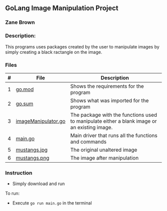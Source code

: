 ## GoLang Image Manipulation Project
### Zane Brown
### Description:

This programs uses packages created by the user to manipulate images 
by simply creating a black ractangle on the image.

### Files

|   #   | File           | Description                                                                                                     |
| :---: | -------------- | --------------------------------------------------------------------------------------------------------------- |
|   1   | [go.mod](https://github.com/ZZaner67/CMPS-4143/blob/main/Assignments/P02/go.mod)         | Shows the requirements for the program                                                                          |
|   2   | [go.sum](https://github.com/ZZaner67/CMPS-4143/blob/main/Assignments/P02/go.sum)         | Shows what was imported for the program                                                                         |
|   3   | [imageManipulator.go](https://github.com/ZZaner67/CMPS-4143/blob/main/Assignments/P02/imagemod/imageManipulator/imageManipulator.go)        | The package with the functions used to manipulate either a blank image or an existing image.  |
|   4   | [main.go](https://github.com/ZZaner67/CMPS-4143/blob/main/Assignments/P02/main.go)        | Main driver that runs all the functions and commands |
|   5   | [mustangs.jpg](https://github.com/ZZaner67/CMPS-4143/blob/main/Assignments/P02/mustangs.jpg)        | The original unaltered image |
|   6   | [mustangs.png](https://github.com/ZZaner67/CMPS-4143/blob/main/Assignments/P02/mustangs.png)        | The image after manipulation |

### Instruction

- Simply download and run

To run:
- Execute `go run main.go` in the terminal

